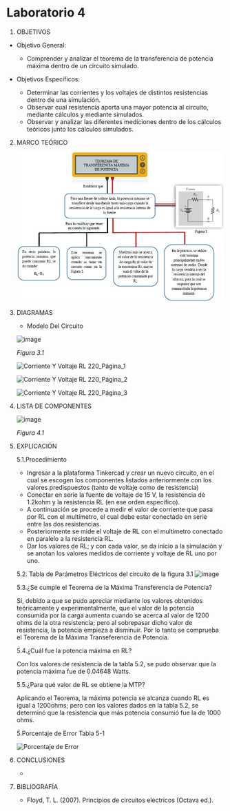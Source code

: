 # Laboratorio 4
1. OBJETIVOS
- Objetivo General:
   
   - Comprender y analizar el teorema de la transferencia de potencia máxima dentro de un circuito simulado.
   
- Objetivos Específicos:
 
   - Determinar las corrientes y los voltajes de distintos resistencias dentro de una simulación.
   - Observar cual resistencia aporta una mayor potencia al circuito, mediante cálculos y mediante simulados.
   - Observar y analizar las diferentes mediciones dentro de los cálculos teóricos junto los cálculos simulados.
   
2. MARCO TEÓRICO

   ![image](https://raw.githubusercontent.com/Matthew-Benitez/Laboratorio-4/main/captura%20lab%204%20mapa%20conceptual.jpg)


3. DIAGRAMAS
   - Modelo Del Circuito
   
   ![image](https://user-images.githubusercontent.com/75439689/106960500-2dc2b100-670a-11eb-8f93-5aa3995610a9.png)

   *Figura 3.1*
   
   ![Corriente Y Voltaje RL 220_Página_1](https://user-images.githubusercontent.com/75439689/106961108-1fc16000-670b-11eb-86f6-bf59fa3f179d.jpg)

   ![Corriente Y Voltaje RL 220_Página_2](https://user-images.githubusercontent.com/75439689/106961129-264fd780-670b-11eb-90a5-161c7328a98e.jpg)

   ![Corriente Y Voltaje RL 220_Página_3](https://user-images.githubusercontent.com/75439689/106961138-294ac800-670b-11eb-9335-b2f8b40160c2.jpg)

4. LISTA DE COMPONENTES
   
   ![image](https://user-images.githubusercontent.com/75439689/106961723-0371f300-670c-11eb-82bc-e5c6303bb8f4.png)
   
   *Figura 4.1*

5. EXPLICACIÓN

   5.1.Procedimiento
   
     - Ingresar a la plataforma Tinkercad y crear un nuevo circuito, en el cual se escogen los componentes listados anteriormente con los valores predispuestos (tanto de voltaje como de resistencia)
     - Conectar en serie la fuente de voltaje de 15 V, la resistencia de 1.2kohm y la resistencia RL (en ese orden específico).
     - A continuación se procede a medir el valor de corriente que pasa por RL con el multímetro, el cual debe estar conectado en serie entre las dos resistencias.
     - Posteriormente se mide el voltaje de RL con el multímetro conectado en paralelo a la resistencia RL.
     - Dar los valores de RL; y con cada valor, se da inicio a la simulación y se anotan los valores medidos de corriente y voltaje de RL uno por uno.

   5.2. Tabla de Parámetros Eléctricos del circuito de la figura 3.1
![image](https://user-images.githubusercontent.com/75439689/106964360-fb1bb700-670f-11eb-9a8f-c31d8331b729.png)

   5.3.¿Se cumple el Teorema de la Máxima Transferencia de Potencia? 
      
   Sí, debido a que se pudo apreciar mediante los valores obtenidos teóricamente y experimentalmente, que el valor de la potencia consumida por la carga aumenta cuando se acerca al valor de 1200 ohms de la otra resistencia; pero al sobrepasar dicho valor de resistencia, la potencia empieza a disminuir. Por lo tanto se comprueba el Teorema de la Máxima Transeferencia de Potencia.
      
   5.4.¿Cuál fue la potencia máxima en RL? 
   
   Con los valores de resistencia de la tabla 5.2, se pudo observar que la potencia máxima fue de 0.04648 Watts.
   
   5.5.¿Para qué valor de RL se obtiene la MTP?
   
   Aplicando el Teorema, la máxima potencia se alcanza cuando RL es igual a 1200ohms; pero con los valores dados en la tabla 5.2, se determinó que la resistencia que más potencia consumió fue la de 1000 ohms. 

   5.Porcentaje de Error Tabla 5-1
   
   ![Porcentaje de Error](https://user-images.githubusercontent.com/75439689/106964990-ff949f80-6710-11eb-9e1f-efcaef355372.jpg)

6. CONCLUSIONES

   -
   
 
7. BIBLIOGRAFÍA

   - Floyd, T. L. (2007). Principios de circuitos eléctricos (Octava ed.).
